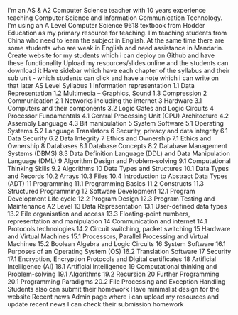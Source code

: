 I'm an AS & A2 Computer Science teacher with 10 years experience teaching Computer Science and Information Communication Technology. I'm using an A Level Computer Science 9618 textbook from Hodder Education as my primary resource for teaching. I’m teaching students from China who need to learn the subject in English. At the same time there are some students who are weak in English and need assistance in Mandarin. 
Create website for my students which i can deploy on Github and have these functionality
Upload my resources/slides online and the students can download it
Have sidebar which have each chapter of the syllabus and their sub unit - which students can click and have a note which i can write on that later
AS Level Syllabus
1 Information representation 
1.1 Data Representation 
1.2 Multimedia – Graphics, Sound 
1.3 Compression
2 Communication 
2.1 Networks including the internet 
3 Hardware 
3.1 Computers and their components 
3.2 Logic Gates and Logic Circuits 
4 Processor Fundamentals 
4.1 Central Processing Unit (CPU) Architecture 
4.2 Assembly Language 
4.3 Bit manipulation 
5 System Software 
5.1 Operating Systems 
5.2 Language Translators 
6 Security, privacy and data integrity 
6.1 Data Security 
6.2 Data Integrity 
7 Ethics and Ownership 
7.1 Ethics and Ownership 
8 Databases 
8.1 Database Concepts 
8.2 Database Management Systems (DBMS) 
8.3 Data Definition Language (DDL) and Data Manipulation Language (DML) 
9 Algorithm Design and Problem-solving 
9.1 Computational Thinking Skills 
9.2 Algorithms 
10 Data Types and Structures 
10.1 Data Types and Records 
10.2 Arrays 
10.3 Files 
10.4 Introduction to Abstract Data Types (ADT) 
11 Programming 
11.1 Programming Basics 
11.2 Constructs 
11.3 Structured Programming 
12 Software Development 
12.1 Program Development Life cycle 
12.2 Program Design 
12.3 Program Testing and Maintenance 
A2 Level
13 Data Representation 
13.1 User-defined data types 
13.2 File organisation and access 
13.3 Floating-point numbers, representation and manipulation 
14 Communication and internet 
14.1 Protocols technologies 
14.2 Circuit switching, packet switching 
15 Hardware and Virtual Machines 
15.1 Processors, Parallel Processing and Virtual Machines 
15.2 Boolean Algebra and Logic Circuits 
16 System Software 
16.1 Purposes of an Operating System (OS) 
16.2 Translation Software 
17 Security 
17.1 Encryption, Encryption Protocols and Digital certificates 
18 Artificial Intelligence (AI) 
18.1 Artificial Intelligence 
19 Computational thinking and Problem-solving
19.1 Algorithms 
19.2 Recursion 
20 Further Programming 
20.1 Programming Paradigms 
20.2 File Processing and Exception Handling
Students also can submit their homework
Have minimalist design for the website
Recent news
Admin page where i can upload my resources and update recent news
I can check their submission homework
